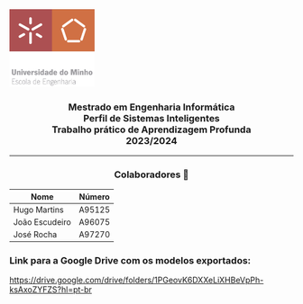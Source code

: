 <img src='EEUM_logo.png' width="30%"/>

<h3 align="center">Mestrado em Engenharia Informática <br> Perfil de Sistemas Inteligentes <br> Trabalho prático de Aprendizagem Profunda <br> 2023/2024 </h3>

---
<h3 align="center"> Colaboradores &#129309 </h2>

<div align="center">

| Nome           | Número |
|----------------|--------|
| Hugo Martins   | A95125 |
| João Escudeiro | A96075 |
| José Rocha     | A97270 |
</div>


### Link para a Google Drive com os modelos exportados:
https://drive.google.com/drive/folders/1PGeovK6DXXeLiXHBeVpPh-ksAxoZYFZS?hl=pt-br

